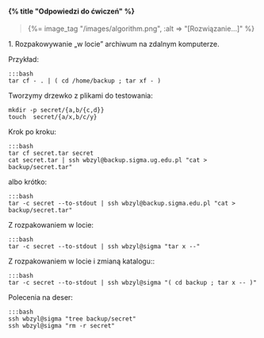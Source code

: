 #### {% title "Odpowiedzi do ćwiczeń" %}

<blockquote>
  {%= image_tag "/images/algorithm.png", :alt => "[Rozwiązanie…]" %}
</blockquote>


1\. Rozpakowywanie „w locie” archiwum na zdalnym komputerze.

Przykład:

    :::bash
    tar cf - . | ( cd /home/backup ; tar xf - )

Tworzymy drzewko z plikami do testowania:


    mkdir -p secret/{a,b/{c,d}}
    touch  secret/{a/x,b/c/y}

Krok po kroku:

    :::bash
    tar cf secret.tar secret
    cat secret.tar | ssh wbzyl@backup.sigma.ug.edu.pl "cat > backup/secret.tar"

albo krótko:

    :::bash
    tar -c secret --to-stdout | ssh wbzyl@backup.sigma.edu.pl "cat > backup/secret.tar"

Z rozpakowaniem w locie:

    :::bash
    tar -c secret --to-stdout | ssh wbzyl@sigma "tar x --"

Z rozpakowaniem w locie i zmianą katalogu::

    :::bash
    tar -c secret --to-stdout | ssh wbzyl@sigma "( cd backup ; tar x -- )"

Polecenia na deser:

    :::bash
    ssh wbzyl@sigma "tree backup/secret"
    ssh wbzyl@sigma "rm -r secret"

